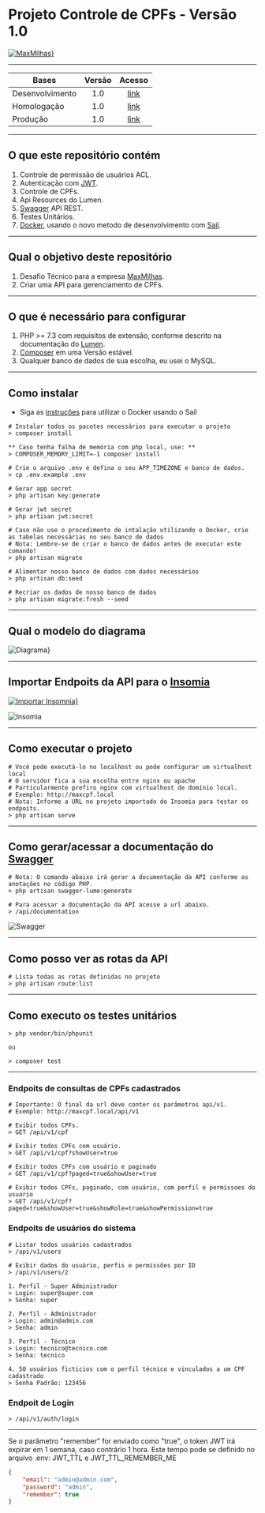 # Projeto Controle de CPFs - Versão 1.0

[![MaxMilhas}][i-MaxMilhas]][l-MaxMilhas]

---

**Bases** | **Versão** | **Acesso**
--------------- | :---: | :---:
Desenvolvimento | 1.0   | [link][l-Desenvolvimento]
Homologação     | 1.0   | [link][l-Homologacao]
Produção        | 1.0   | [link][l-Producao]

---

## O que este repositório contém

1. Controle de permissão de usuários ACL.
2. Autenticação com [JWT][l-JWT].
3. Controle de CPFs.
4. Api Resources do Lumen.
5. [Swagger][l-Swagger] API REST.
6. Testes Unitários.
7. [Docker][l-Docker], usando o novo metodo de desenvolvimento com [Sail][l-Sail].

---

## Qual o objetivo deste repositório

1. Desafio Técnico para a empresa [MaxMilhas][l-MaxMilhas].
2. Criar uma API para gerenciamento de CPFs.

---

## O que é necessário para configurar

1. PHP >= 7.3 com requisitos de extensão, conforme descrito na documentação do [Lumen][l-Lumen].
2. [Composer][l-Composer] em uma Versão estável.
3. Qualquer banco de dados de sua escolha, eu usei o MySQL.
---

## Como instalar

- Siga as [instruções][l-Doc-Docker] para utilizar o Docker usando o Sail

```shell script
# Instalar todos os pacotes necessários para executar o projeto
> composer install

** Caso tenha falha de memória com php local, use: **
> COMPOSER_MEMORY_LIMIT=-1 composer install
 
# Crie o arquivo .env e defina o seu APP_TIMEZONE e banco de dados.
> cp .env.example .env

# Gerar app secret
> php artisan key:generate

# Gerar jwt secret
> php artisan jwt:secret

# Caso não use o procedimento de intalação utilizando o Docker, crie as tabelas necessárias no seu banco de dados
# Nota: Lembre-se de criar o banco de dados antes de executar este comando!
> php artisan migrate

# Alimentar nosso banco de dados com dados necessários
> php artisan db:seed

# Recriar os dados de nosso banco de dados
> php artisan migrate:fresh --seed
```

---

## Qual o modelo do diagrama

![Diagrama}][i-Diagrama]

---

## Importar Endpoits da API para o [Insomia][l-Insomia]
[![Importar Insomnia}][i-Insomia-Run]][l-Insomia-Import]

![Insomia][i-Insomia]

---

## Como executar o projeto

```shell script
# Você pode executá-lo no localhost ou pode configurar um virtualhost local
# O servidor fica a sua escolha entre nginx ou apache
# Particularmente prefiro nginx com virtualhost de domínio local. 
# Exemplo: http://maxcpf.local
# Nota: Informe a URL no projeto importado do Insomia para testar os endpoits. 
> php artisan serve
```

---

## Como gerar/acessar a documentação do [Swagger][l-Swagger-Doc]

```shell script
# Nota: O comando abaixo irá gerar a documentação da API conforme as anotações no código PHP. 
> php artisan swagger-lume:generate

# Para acessar a documentação da API acesse a url abaixo. 
> /api/documentation
```

![Swagger][i-Swagger]

---

## Como posso ver as rotas da API

```shell script
# Lista todas as rotas definidas no projeto 
> php artisan route:list
```

---

## Como executo os testes unitários

```shell script 
> php vendor/bin/phpunit

ou

> composer test
```

---

### Endpoits de consultas de CPFs cadastrados

```
# Importante: O final da url deve conter os parâmetros api/v1.
# Exemplo: http://maxcpf.local/api/v1

# Exibir todos CPFs.
> GET /api/v1/cpf

# Exibir todos CPFs com usuário.
> GET /api/v1/cpf?showUser=true

# Exibir todos CPFs com usuário e paginado
> GET /api/v1/cpf?paged=true&showUser=true

# Exibir todos CPFs, paginado, com usuário, com perfil e permissoes do usuario
> GET /api/v1/cpf?paged=true&showUser=true&showRole=true&showPermission=true
```

### Endpoits de usuários do sistema

```
# Listar todos usuários cadastrados
> /api/v1/users

# Exibir dados do usuário, perfis e permissões por ID
> /api/v1/users/2

1. Perfil - Super Administrador
> Login: super@super.com 
> Senha: super

2. Perfil - Administrador
> Login: admin@admin.com
> Senha: admin

3. Perfil - Técnico
> Login: tecnico@tecnico.com
> Senha: tecnico

4. 50 usuários ficticios com o perfil técnico e vinculados a um CPF cadastrado
> Senha Padrão: 123456

```

### Endpoit de Login

```
> /api/v1/auth/login
```

---

Se o parâmetro "remember" for enviado como "true", o token JWT irá expirar em 1 semana, caso contrário 1 hora.
Este tempo pode se definido no arquivo .env:
JWT_TTL e JWT_TTL_REMEMBER_ME

```json
{
	"email": "admin@admin.com",
	"password": "admin",
	"remember": true
}

```

[i-MaxMilhas]: doc/img/logo.svg "MaxMilhas"
[i-Diagrama]: doc/img/diagrama.png "Diagrama"
[i-Insomia]: doc/img/insomia.png "Insomia"
[i-Insomia-Run]: https://insomnia.rest/images/run.svg "Importar Insomia"
[i-Swagger]: doc/img/swagger.png "Swagger"

[l-MaxMilhas]: https://www.maxmilhas.com.br
[l-Doc-Docker]: doc/docker/README.md
[l-Lumen]: https://lumen.laravel.com/docs/6.x#server-requirements
[l-Insomia]: https://insomnia.rest/download
[l-Insomia-Import]: https://insomnia.rest/run/?label=MaxMilhas%20API&uri=https%3A%2F%2Fraw.githubusercontent.com%2Fjotapepinheiro%2Fvoxus%2Fmain%2Fdoc%2Farquivos%2FInsomnia_export.json
[l-Composer]: https://getcomposer.org
[l-Swagger]: https://swagger.io
[l-JWT]: https://jwt.io
[l-Docker]: https://www.docker.com
[l-Sail]: https://laravel.com/docs/8.x/sail

[l-Swagger-Doc]: http://maxcpf.local/api/documentation
[l-Desenvolvimento]: http://maxcpf.local
[l-Homologacao]: http://maxcpf.local
[l-Producao]: http://maxcpf.local
